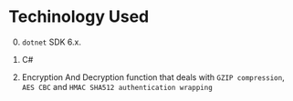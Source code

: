 # Techinology Used 

0. `dotnet` SDK 6.x.

1. C# 

2. Encryption And Decryption function that deals with `GZIP compression`, `AES CBC` and `HMAC SHA512 authentication wrapping`
